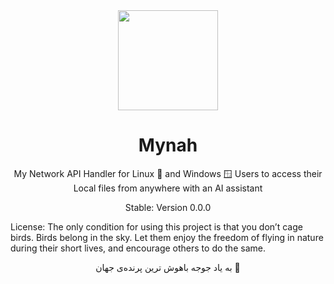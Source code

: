 <div align="center">

<img src="https://github.com/user-attachments/assets/b9cfd407-e3a5-4ff7-ab0e-c1cdd8d79871"  width=160 height=160  align="center">

# Mynah

My Network API Handler for Linux 🐧 and Windows 🪟 Users to access their Local files from anywhere with an AI assistant

Stable: Version 0.0.0
</div>

License: The only condition for using this project is that you don’t cage birds. Birds belong in the sky. Let them enjoy the freedom of flying in nature during their short lives, and encourage others to do the same.

<div align="center">
به یاد جوجه باهوش ترین پرنده‌ی جهان 🖤
</div>
